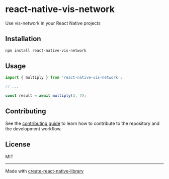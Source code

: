 # react-native-vis-network

Use vis-network in your React Native projects

## Installation

```sh
npm install react-native-vis-network
```

## Usage

```js
import { multiply } from 'react-native-vis-network';

// ...

const result = await multiply(3, 7);
```

## Contributing

See the [contributing guide](CONTRIBUTING.md) to learn how to contribute to the repository and the development workflow.

## License

MIT

---

Made with [create-react-native-library](https://github.com/callstack/react-native-builder-bob)
